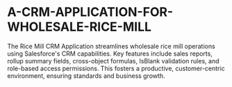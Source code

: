 # A-CRM-APPLICATION-FOR-WHOLESALE-RICE-MILL
The Rice Mill CRM Application streamlines wholesale rice mill operations using Salesforce's CRM capabilities. Key features include sales reports, rollup summary fields, cross-object formulas, IsBlank validation rules, and role-based access permissions. This fosters a productive, customer-centric environment, ensuring standards and business growth.
